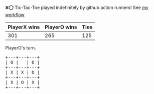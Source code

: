 :x::o: Tic-Tac-Toe played indefinitely by github action runners! See [my workflow](.github/workflows/play.yaml).

|PlayerX wins|PlayerO wins|Ties|
|-|-|-|
|301|265|125|

PlayerO's turn.

<pre>
+---+---+---+
| O |   | O |
+---+---+---+
| X | X | O |
+---+---+---+
| X | O | X |
+---+---+---+
</pre>